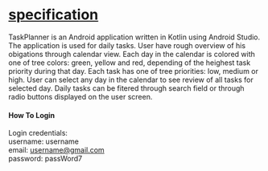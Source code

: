# [specification](https://github.com/LukaPavlovicGit/MAD/blob/main/TaskPlanner/TaskPlanner_specification.pdf)

TaskPlanner is an Android application written in Kotlin using Android Studio. The application is used for daily tasks. User have rough overview of his obigations through calendar view. Each day in the calendar is colored with one of tree colors: green, yellow and red, depending of the heighest task priority during that day. Each task has one of tree priorities: low, medium or high. User can select any day in the calendar to see review of all tasks for selected day. Daily tasks can be fitered through search field or through radio buttons displayed on the user screen. 
#### How To Login
Login credentials:<br>
username: username<br>
email: username@gmail.com<br>
password: passWord7<br>
